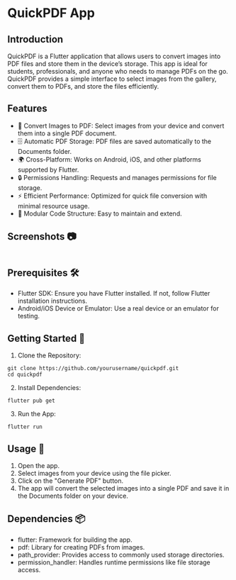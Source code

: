 # QuickPDF App


## Introduction

QuickPDF is a Flutter application that allows users to convert images into PDF files and store them in the device’s storage. This app is ideal for students, professionals, and anyone who needs to manage PDFs on the go. QuickPDF provides a simple interface to select images from the gallery, convert them to PDFs, and store the files efficiently.


## Features

* 📸 Convert Images to PDF: Select images from your device and convert them into a single PDF document.
* 🗄️ Automatic PDF Storage: PDF files are saved automatically to the Documents folder.
* 🌍 Cross-Platform: Works on Android, iOS, and other platforms supported by Flutter.
* 🔒 Permissions Handling: Requests and manages permissions for file storage.
* ⚡ Efficient Performance: Optimized for quick file conversion     with minimal resource usage.
* 🧩 Modular Code Structure: Easy to maintain and extend.


## Screenshots 📷

<img src="">


## Prerequisites 🛠️

* Flutter SDK: Ensure you have Flutter installed. If not, follow   Flutter installation instructions.
* Android/iOS Device or Emulator: Use a real device or an emulator for testing.
## Getting Started 🚀

1. Clone the Repository:

```
git clone https://github.com/yourusername/quickpdf.git
cd quickpdf

```

2. Install Dependencies:

```
flutter pub get

```

3. Run the App:


```
flutter run

```
## Usage 📖

1. Open the app.
2. Select images from your device using the file picker.
3. Click on the "Generate PDF" button.
4. The app will convert the selected images into a single PDF and save it in the Documents folder on your device.
## Dependencies 📦

* flutter: Framework for building the app.
* pdf: Library for creating PDFs from images.
* path_provider: Provides access to commonly used storage directories.
* permission_handler: Handles runtime permissions like file storage access.